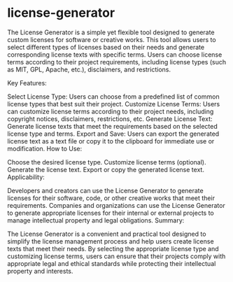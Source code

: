 # license-generator
The License Generator is a simple yet flexible tool designed to generate custom licenses for software or creative works. This tool allows users to select different types of licenses based on their needs and generate corresponding license texts with specific terms. Users can choose license terms according to their project requirements, including license types (such as MIT, GPL, Apache, etc.), disclaimers, and restrictions.

Key Features:

Select License Type: Users can choose from a predefined list of common license types that best suit their project.
Customize License Terms: Users can customize license terms according to their project needs, including copyright notices, disclaimers, restrictions, etc.
Generate License Text: Generate license texts that meet the requirements based on the selected license type and terms.
Export and Save: Users can export the generated license text as a text file or copy it to the clipboard for immediate use or modification.
How to Use:

Choose the desired license type.
Customize license terms (optional).
Generate the license text.
Export or copy the generated license text.
Applicability:

Developers and creators can use the License Generator to generate licenses for their software, code, or other creative works that meet their requirements.
Companies and organizations can use the License Generator to generate appropriate licenses for their internal or external projects to manage intellectual property and legal obligations.
Summary:

The License Generator is a convenient and practical tool designed to simplify the license management process and help users create license texts that meet their needs. By selecting the appropriate license type and customizing license terms, users can ensure that their projects comply with appropriate legal and ethical standards while protecting their intellectual property and interests.
